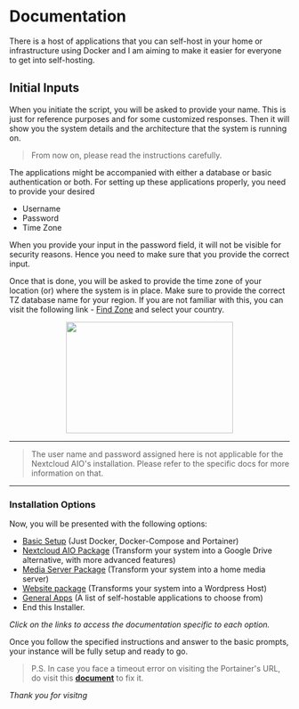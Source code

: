 # Documentation

There is a host of applications that you can self-host in your home or infrastructure using Docker and I am aiming to make it easier for everyone to get into self-hosting.

## Initial Inputs

When you initiate the script, you will be asked to provide your name. This is just for reference purposes and for some customized responses. Then it will show you the system details and the architecture that the system is running on.

>From now on, please read the instructions carefully.

The applications might be accompanied with either a database or basic authentication or both. For setting up these applications properly, you need to provide your desired
- Username
- Password
- Time Zone

When you provide your input in the password field, it will not be visible for security reasons. Hence you need to make sure that you provide the correct input.

Once that is done, you will be asked to provide the time zone of your location (or) where the system is in place. Make sure to provide the correct TZ database name for your region. If you are not familiar with this, you can visit the following link -
[Find Zone](http://www.timezoneconverter.com/cgi-bin/findzone.tzc) and select your country. 

<p align="center">
  <img width="300" height="200" src="https://user-images.githubusercontent.com/101336634/185328347-06021cb5-78b4-4dd1-a476-1b6a1a26e3a2.png">
</p>

---
>The user name and password assigned here is not applicable for the Nextcloud AIO's installation. Please refer to the specific docs for more information on that.
---

### Installation Options

Now, you will be presented with the following options:

  - [Basic Setup](https://github.com/Jayavel-S/homelab-ultimate/blob/main/docs/basic-setup.md) (Just Docker, Docker-Compose and Portainer)
  - [Nextcloud AIO Package](https://github.com/Jayavel-S/homelab-ultimate/blob/main/docs/nextcloud.md) (Transform your system into a Google Drive alternative, with more advanced features) 
  - [Media Server Package](https://github.com/Jayavel-S/homelab-ultimate/blob/main/docs/media-server.md) (Transform your system into a home media server) 
  - [Website package](https://github.com/Jayavel-S/homelab-ultimate/blob/main/docs/website-package.md) (Transforms your system into a Wordpress Host) 
  - [General Apps](https://github.com/Jayavel-S/homelab-ultimate/blob/main/docs/general-apps.md) (A list of self-hostable applications to choose from) 
  - End this Installer.

*Click on the links to access the documentation specific to each option.*

Once you follow the specified instructions and answer to the basic prompts, your instance will be fully setup and ready to go.

> P.S. In case you face a timeout error on visiting the Portainer's URL, do visit this **[document](https://github.com/Jayavel-S/homelab-ultimate/blob/main/docs/portainer-error.md)** to fix it.

*Thank you for visitng* 

